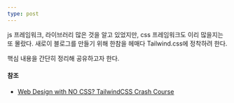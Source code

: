 ```yaml
---
type: post
---
```


js 프레임워크, 라이브러리 많은 것을 알고 있었지만, 
css 프레임워크도 이리 많을지는 또 몰랐다. 
새로이 블로그를 만들기 위해 한참을 헤매다 
Tailwind.css에 정착하려 한다. 

핵심 내용을 간단히 정리해 공유하고자 한다. 


#### 참조

- [Web Design with NO CSS? TailwindCSS Crash Course](https://www.youtube.com/watch?v=8k165Y0qBN0)




